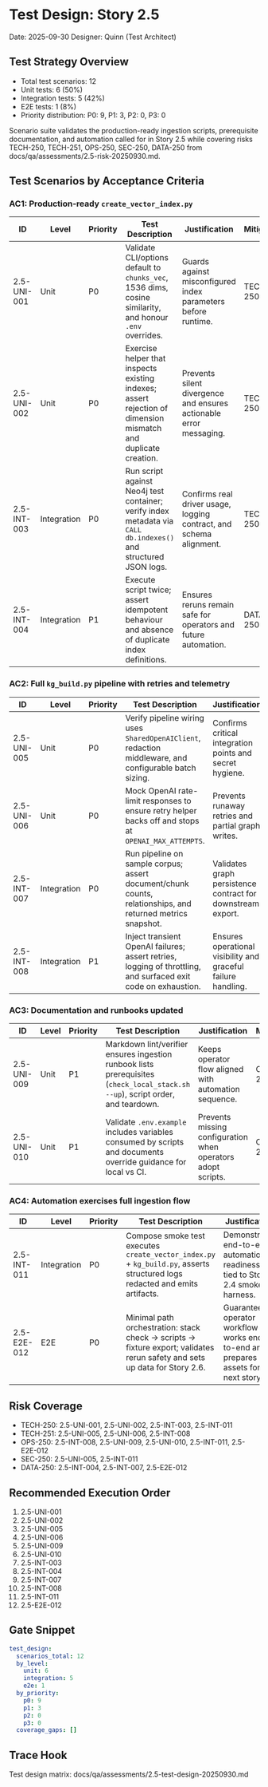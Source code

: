 # Test Design: Story 2.5

Date: 2025-09-30
Designer: Quinn (Test Architect)

## Test Strategy Overview
- Total test scenarios: 12
- Unit tests: 6 (50%)
- Integration tests: 5 (42%)
- E2E tests: 1 (8%)
- Priority distribution: P0: 9, P1: 3, P2: 0, P3: 0

Scenario suite validates the production-ready ingestion scripts, prerequisite documentation, and automation called for in Story 2.5 while covering risks TECH-250, TECH-251, OPS-250, SEC-250, DATA-250 from docs/qa/assessments/2.5-risk-20250930.md.

## Test Scenarios by Acceptance Criteria

### AC1: Production-ready `create_vector_index.py`
| ID              | Level | Priority | Test Description                                                                                                    | Justification                                                                      | Mitigates |
|-----------------|-------|----------|----------------------------------------------------------------------------------------------------------------------|------------------------------------------------------------------------------------|-----------|
| 2.5-UNI-001     | Unit  | P0       | Validate CLI/options default to `chunks_vec`, 1536 dims, cosine similarity, and honour `.env` overrides.            | Guards against misconfigured index parameters before runtime.                      | TECH-250 |
| 2.5-UNI-002     | Unit  | P0       | Exercise helper that inspects existing indexes; assert rejection of dimension mismatch and duplicate creation.     | Prevents silent divergence and ensures actionable error messaging.                 | TECH-250 |
| 2.5-INT-003     | Integration | P0 | Run script against Neo4j test container; verify index metadata via `CALL db.indexes()` and structured JSON logs.   | Confirms real driver usage, logging contract, and schema alignment.                | TECH-250 |
| 2.5-INT-004     | Integration | P1 | Execute script twice; assert idempotent behaviour and absence of duplicate index definitions.                       | Ensures reruns remain safe for operators and future automation.                    | DATA-250 |

### AC2: Full `kg_build.py` pipeline with retries and telemetry
| ID              | Level | Priority | Test Description                                                                                                    | Justification                                                                      | Mitigates |
|-----------------|-------|----------|----------------------------------------------------------------------------------------------------------------------|------------------------------------------------------------------------------------|-----------|
| 2.5-UNI-005     | Unit  | P0       | Verify pipeline wiring uses `SharedOpenAIClient`, redaction middleware, and configurable batch sizing.              | Confirms critical integration points and secret hygiene.                           | TECH-251, SEC-250 |
| 2.5-UNI-006     | Unit  | P0       | Mock OpenAI rate-limit responses to ensure retry helper backs off and stops at `OPENAI_MAX_ATTEMPTS`.               | Prevents runaway retries and partial graph writes.                                 | TECH-251 |
| 2.5-INT-007     | Integration | P0 | Run pipeline on sample corpus; assert document/chunk counts, relationships, and returned metrics snapshot.          | Validates graph persistence contract for downstream export.                        | DATA-250 |
| 2.5-INT-008     | Integration | P1 | Inject transient OpenAI failures; assert retries, logging of throttling, and surfaced exit code on exhaustion.     | Ensures operational visibility and graceful failure handling.                      | TECH-251, OPS-250 |

### AC3: Documentation and runbooks updated
| ID              | Level | Priority | Test Description                                                                                                    | Justification                                                                      | Mitigates |
|-----------------|-------|----------|----------------------------------------------------------------------------------------------------------------------|------------------------------------------------------------------------------------|-----------|
| 2.5-UNI-009     | Unit  | P1       | Markdown lint/verifier ensures ingestion runbook lists prerequisites (`check_local_stack.sh --up`), script order, and teardown. | Keeps operator flow aligned with automation sequence.                              | OPS-250 |
| 2.5-UNI-010     | Unit  | P1       | Validate `.env.example` includes variables consumed by scripts and documents override guidance for local vs CI.    | Prevents missing configuration when operators adopt scripts.                       | OPS-250 |

### AC4: Automation exercises full ingestion flow
| ID              | Level | Priority | Test Description                                                                                                    | Justification                                                                      | Mitigates |
|-----------------|-------|----------|----------------------------------------------------------------------------------------------------------------------|------------------------------------------------------------------------------------|-----------|
| 2.5-INT-011     | Integration | P0 | Compose smoke test executes `create_vector_index.py` + `kg_build.py`, asserts structured logs redacted and emits artifacts. | Demonstrates end-to-end automation readiness tied to Story 2.4 smoke harness.      | TECH-250, SEC-250, OPS-250 |
| 2.5-E2E-012     | E2E   | P0       | Minimal path orchestration: stack check → scripts → fixture export; validates rerun safety and sets up data for Story 2.6. | Guarantees operator workflow works end-to-end and prepares assets for next story.  | DATA-250, OPS-250 |

## Risk Coverage
- TECH-250: 2.5-UNI-001, 2.5-UNI-002, 2.5-INT-003, 2.5-INT-011
- TECH-251: 2.5-UNI-005, 2.5-UNI-006, 2.5-INT-008
- OPS-250: 2.5-INT-008, 2.5-UNI-009, 2.5-UNI-010, 2.5-INT-011, 2.5-E2E-012
- SEC-250: 2.5-UNI-005, 2.5-INT-011
- DATA-250: 2.5-INT-004, 2.5-INT-007, 2.5-E2E-012

## Recommended Execution Order
1. 2.5-UNI-001
2. 2.5-UNI-002
3. 2.5-UNI-005
4. 2.5-UNI-006
5. 2.5-UNI-009
6. 2.5-UNI-010
7. 2.5-INT-003
8. 2.5-INT-004
9. 2.5-INT-007
10. 2.5-INT-008
11. 2.5-INT-011
12. 2.5-E2E-012

## Gate Snippet
```yaml
test_design:
  scenarios_total: 12
  by_level:
    unit: 6
    integration: 5
    e2e: 1
  by_priority:
    p0: 9
    p1: 3
    p2: 0
    p3: 0
  coverage_gaps: []
```

## Trace Hook
Test design matrix: docs/qa/assessments/2.5-test-design-20250930.md
